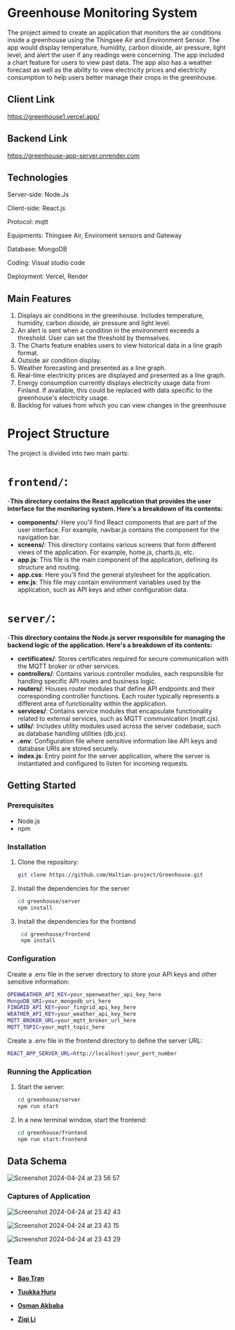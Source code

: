 # Greenhouse Monitoring System


The project aimed to create an application that monitors the air conditions inside a greenhouse using the Thingsee Air and Environment Sensor. The app would display temperature, humidity, carbon dioxide, air pressure, light level, and alert the user if any readings were concerning. The app included a chart feature for users to view past data. The app also has a weather forecast as well as the ability to view electricity prices and electricity consumption to help users better manage their crops in the greenhouse.

## Client Link

https://greenhouse1.vercel.app/

## Backend Link

https://greenhouse-app-server.onrender.com

## Technologies

Server-side: Node.Js

Client-side: React.js

Protocol: mqtt

Equipments: Thingsee Air, Enviroment sensors and Gateway

Database: MongoDB

Coding: Visual studio code

Deployment: Vercel, Render

## Main Features
1. Displays air conditions in the greenhouse. Includes temperature, humidity, carbon dioxide, air pressure and light level.
2. An alert is sent when a condition in the environment exceeds a threshold. User can set the threshold by themselves.
3. The Charts feature enables users to view historical data in a line graph format.
4. Outside air condition display.
5. Weather forecasting and presented as a line graph.
6. Real-time electricity prices are displayed and presented as a line graph.
7. Energy consumption currently displays electricity usage data from Finland. If available, this could be replaced with data specific to the greenhouse's electricity usage.
8. Backlog for values ​​from which you can view changes in the greenhouse

# Project Structure

The project is divided into two main parts:

# `frontend/`: 
-**This directory contains the React application that provides the user interface for the monitoring system. Here's a breakdown of its contents:**
- **components/**: Here you'll find React components that are part of the user interface. For example, navbar.js contains the component for the navigation bar.
- **screens/**: This directory contains various screens that form different views of the application. For example, home.js, charts.js, etc.
- **app.js**: This file is the main component of the application, defining its structure and routing.
- **app.css**: Here you'll find the general stylesheet for the application.
- **env.js**: This file may contain environment variables used by the application, such as API keys and other configuration data.

# `server/`: 
-**This directory contains the Node.js server responsible for managing the backend logic of the application. Here's a breakdown of its contents:**
- **certificates/**: Stores certificates required for secure communication with the MQTT broker or other services.
- **controllers/**: Contains various controller modules, each responsible for handling specific API routes and business logic.
- **routers/**: Houses router modules that define API endpoints and their corresponding controller functions. Each router typically represents a different area of functionality within the application.
- **services/**: Contains service modules that encapsulate functionality related to external services, such as MQTT communication (mqtt.cjs).
- **utils/**: Includes utility modules used across the server codebase, such as database handling utilities (db.jcs).
- **.env**: Configuration file where sensitive information like API keys and database URIs are stored securely.
- **index.js**: Entry point for the server application, where the server is instantiated and configured to listen for incoming requests.
## Getting Started

### Prerequisites

- Node.js
- npm

### Installation

1. Clone the repository:
   ```sh
   git clone https://github.com/Haltian-project/Greenhouse.git

2. Install the dependencies for the server
   ```sh
   cd greenhouse/server
   npm install  

3. Install the dependencies for the frontend
   ```sh
    cd greenhouse/frontend
    npm install

### Configuration
Create a .env file in the server directory to store your API keys and other sensitive information:
   ```sh
   OPENWEATHER_API_KEY=your_openweather_api_key_here
   MongoDB_URI=your_mongodb_uri_here
   FINGRID_API_KEY=your_fingrid_api_key_here
   WEATHER_API_KEY=your_weather_api_key_here
   MQTT_BROKER_URL=your_mqtt_broker_url_here
   MQTT_TOPIC=your_mqtt_topic_here
   ```
Create a .env file in the frontend directory to define the server URL:
```sh
REACT_APP_SERVER_URL=http://localhost:your_port_number
 ```
      
### Running the Application

1. Start the server:
   ```sh
   cd greenhouse/server
   npm run start

2. In a new terminal window, start the frontend: 
   ```sh
   cd greenhouse/frontend
   npm run start:frontend

## Data Schema

![Screenshot 2024-04-24 at 23 56 57](https://github.com/Haltian-project/Greenhouse/assets/28098368/17643cb6-1dcf-48b8-8287-51b1a6b4ff0a)


### Captures of Application

![Screenshot 2024-04-24 at 23 42 43](https://github.com/Haltian-project/Greenhouse/assets/143429680/a29773cd-f779-40cc-b189-a89f23d3e9e9)

![Screenshot 2024-04-24 at 23 43 15](https://github.com/Haltian-project/Greenhouse/assets/28098368/530e29b1-52e1-4ea9-ab2d-56e37121c652)

![Screenshot 2024-04-24 at 23 43 29](https://github.com/Haltian-project/Greenhouse/assets/143429680/7faa9d11-b984-4e71-a52c-0795d85d0bff)

## Team

- **[Bao Tran](https://github.com/tranxbao)**

- **[Tuukka Huru](https://github.com/TuukkaHuru)**

- **[Osman Akbaba](https://github.com/OsmanAkbaba)**

- **[Ziqi Li](https://github.com/ZiqiLi28)**
